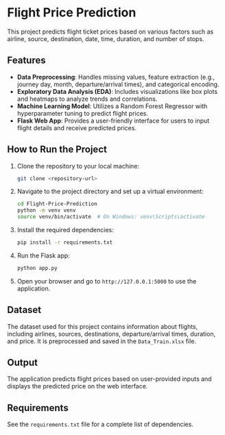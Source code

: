 
# Flight Price Prediction

This project predicts flight ticket prices based on various factors such as airline, source, destination, date, time, duration, and number of stops. 

## Features

- **Data Preprocessing**: Handles missing values, feature extraction (e.g., journey day, month, departure/arrival times), and categorical encoding.
- **Exploratory Data Analysis (EDA)**: Includes visualizations like box plots and heatmaps to analyze trends and correlations.
- **Machine Learning Model**: Utilizes a Random Forest Regressor with hyperparameter tuning to predict flight prices.
- **Flask Web App**: Provides a user-friendly interface for users to input flight details and receive predicted prices.

## How to Run the Project

1. Clone the repository to your local machine:
   ```bash
   git clone <repository-url>
   ```
2. Navigate to the project directory and set up a virtual environment:
   ```bash
   cd Flight-Price-Prediction
   python -m venv venv
   source venv/bin/activate  # On Windows: venv\Scripts\activate
   ```
3. Install the required dependencies:
   ```bash
   pip install -r requirements.txt
   ```
4. Run the Flask app:
   ```bash
   python app.py
   ```
5. Open your browser and go to `http://127.0.0.1:5000` to use the application.

## Dataset

The dataset used for this project contains information about flights, including airlines, sources, destinations, departure/arrival times, duration, and price. It is preprocessed and saved in the `Data_Train.xlsx` file.

## Output

The application predicts flight prices based on user-provided inputs and displays the predicted price on the web interface.

## Requirements

See the `requirements.txt` file for a complete list of dependencies.

